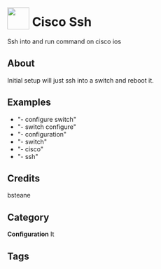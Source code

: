 # <img src="https://raw.githack.com/FortAwesome/Font-Awesome/master/svgs/solid/robot.svg" card_color="#40DBB0" width="50" height="50" style="vertical-align:bottom"/> Cisco Ssh
Ssh into and run command on cisco ios

## About
Initial setup will just ssh into a switch and reboot it.

## Examples
* "- configure switch"
* "- switch configure"
* "- configuration"
* "- switch"
* "- cisco"
* "- ssh"

## Credits
bsteane

## Category
**Configuration**
It

## Tags

